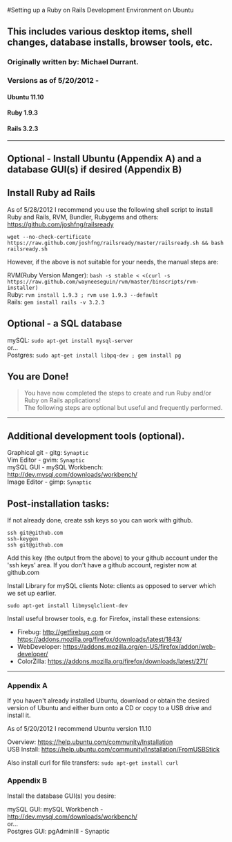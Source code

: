 #Setting up a Ruby on Rails Development Environment on Ubuntu  

## This includes various desktop items, shell changes, database installs, browser tools, etc.

### Originally written by: Michael Durrant.
### Versions as of 5/20/2012 -
#### Ubuntu 11.10
#### Ruby   1.9.3
#### Rails  3.2.3

---

## Optional - Install Ubuntu (Appendix A) and a database GUI(s) if desired (Appendix B)

## Install Ruby ad Rails

  As of 5/28/2012 I recommend you use the following shell script to install Ruby and Rails, RVM, Bundler, Rubygems and others: <https://github.com/joshfng/railsready>  

    wget --no-check-certificate https://raw.github.com/joshfng/railsready/master/railsready.sh && bash railsready.sh  

  However, if the above is not suitable for your needs, the manual steps are:

  RVM(Ruby Version Manger): `bash -s stable < <(curl -s https://raw.github.com/wayneeseguin/rvm/master/binscripts/rvm-installer)`  
  Ruby: `rvm install 1.9.3 ; rvm use 1.9.3 --default`  
  Rails: `gem install rails -v 3.2.3`  

## Optional - a SQL database

  mySQL: `sudo apt-get install mysql-server`  
  or...  
  Postgres: `sudo apt-get install libpq-dev ; gem install pg`  

## You are Done!

> You have now completed the steps to create and run Ruby and/or Ruby on Rails applications!  
> The following steps are optional but useful and frequently performed.

---

## Additional development tools (optional).

  Graphical git - gitg: `Synaptic`  
  Vim Editor - gvim: `Synaptic`  
  mySQL GUI - mySQL Workbench: <http://dev.mysql.com/downloads/workbench/>  
  Image Editor - gimp: `Synaptic`

## Post-installation tasks:

  If not already done, create ssh keys so you can work with github.

    ssh git@github.com
    ssh-keygen 
    ssh git@github.com

  Add this key (the output from the above) to your github account under the 'ssh keys' area.  If you don't have a github account, register now at github.com

  Install Library for mySQL clients
  Note: clients as opposed to server which we set up earlier.

    sudo apt-get install libmysqlclient-dev

  Install useful browser tools, e.g. for Firefox, install these extensions:  

  - Firebug: <http://getfirebug.com> or <https://addons.mozilla.org/firefox/downloads/latest/1843/>
  - WebDeveloper: <https://addons.mozilla.org/en-US/firefox/addon/web-developer/>
  - ColorZilla: <https://addons.mozilla.org/firefox/downloads/latest/271/>

---

### Appendix A

If you haven't already installed Ubuntu, download or obtain the desired version of Ubuntu and either burn onto a CD or copy to a USB drive and install it.  

As of 5/20/2012 I recommend Ubuntu version 11.10  

  Overview:    <https://help.ubuntu.com/community/Installation>  
  USB Install: <https://help.ubuntu.com/community/Installation/FromUSBStick>

Also install curl for file transfers: `sudo apt-get install curl`  

### Appendix B

  Install the database GUI(s) you desire:

  mySQL GUI: mySQL Workbench - <http://dev.mysql.com/downloads/workbench/>  
  or...  
  Postgres GUI: pgAdminIII - Synaptic